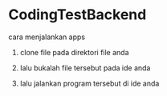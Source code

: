 # CodingTestBackend

cara menjalankan apps

1. clone file pada direktori file anda

2. lalu bukalah file tersebut pada ide anda

3. lalu jalankan program tersebut di ide anda 







